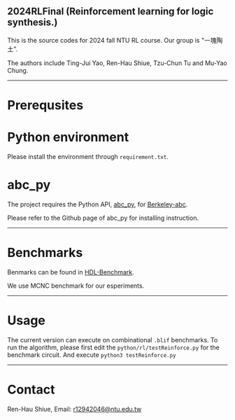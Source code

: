 2024RLFinal (Reinforcement learning for logic synthesis.)
--------
This is the source codes for 2024 fall NTU RL course. Our group is "一塊陶土". 

The authors include Ting-Jui Yao, Ren-Hau Shiue, Tzu-Chun Tu and Mu-Yao Chung.

--------
# Prerequsites

# Python environment
Please install the environment through `requirement.txt`.

# abc\_py

The project requires the Python API, [abc\_py](https://github.com/krzhu/abc\_py), for [Berkeley-abc](https://github.com/berkeley-abc/abc).

Please refer to the Github page of abc\_py for installing instruction.

--------

# Benchmarks

Benmarks can be found in [HDL-Benchmark](https://github.com/ispras/hdl-benchmarks).

We use MCNC benchmark for our esperiments.

--------

# Usage

The current version can execute on combinational `.blif` benchmarks.
To run the algorithm, please first edit the `python/rl/testReinforce.py` for the benchmark circuit.
And execute `python3 testReinforce.py`


--------

# Contact

 Ren-Hau Shiue, Email: r12942046@ntu.edu.tw
